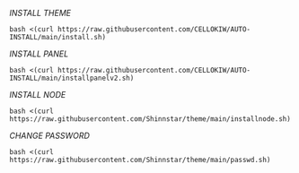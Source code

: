 *INSTALL THEME*

```bash <(curl https://raw.githubusercontent.com/CELLOKIW/AUTO-INSTALL/main/install.sh)```

*INSTALL PANEL*

```bash <(curl https://raw.githubusercontent.com/CELLOKIW/AUTO-INSTALL/main/installpanelv2.sh)```

*INSTALL NODE*


```bash <(curl https://raw.githubusercontent.com/Shinnstar/theme/main/installnode.sh)```

*CHANGE PASSWORD*

```bash <(curl https://raw.githubusercontent.com/Shinnstar/theme/main/passwd.sh)```
